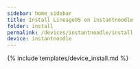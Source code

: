 ```yaml
---
sidebar: home_sidebar
title: Install LineageOS on instantnoodle
folder: install
permalink: /devices/instantnoodle/install
device: instantnoodle
---
```

{% include templates/device_install.md %}
